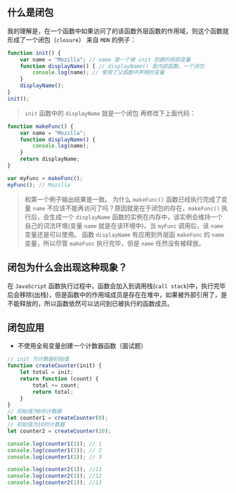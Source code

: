 ## 什么是闭包
我的理解是，在一个函数中如果访问了的该函数外层函数的作用域，则这个函数就形成了一个闭包（`closure`）
来自 `MDN` 的例子：   
```javascript
function init() {
    var name = "Mozilla"; // name 是一个被 init 创建的局部变量
    function displayName() { // displayName() 是内部函数，一个闭包
        console.log(name); // 使用了父函数中声明的变量
    }
    displayName();
}
init();
```
> `init` 函数中的 `displayName` 就是一个闭包
再修改下上面代码：   
```javascript
function makeFunc() {
    var name = "Mozilla";
    function displayName() {
        console.log(name);
    }
    return displayName;
}

var myFunc = makeFunc();
myFunc(); // Mozilla
```
> 和第一个例子输出结果是一致。
为什么 `makeFunc()` 函数已经执行完成了变量 `name` 不应该不能再访问了吗？原因就是在于闭包的存在，`makeFunc()` 执行后，会生成一个 `displayName` 函数的实例在内存中，该实例会维持一个自己的词法环境(变量 `name` 就是在该环境中)，当 `myFunc` 调用后，该 `name` 变量还是可以使用。
函数 `displayName` 有应用到外层函 `makeFunc` 的 `name` 变量，所以尽管 `makeFunc` 执行完毕，但是 `name` 任然没有被释放。

## 闭包为什么会出现这种现象？
在 `JavaScript` 函数执行过程中，函数会加入到调用栈(`call stack`)中，执行完毕后会移除(出栈)，但是函数中的作用域成员是存在在堆中，如果被外部引用了，是不能释放的，所以函数依然可以访问到已被执行的函数成员。

## 闭包应用
* 不使用全局变量创建一个计数器函数（面试题）
```javascript
// init 为计数器初始值
function createCounter(init) {
    let total = init;
    return function (count) {
        total += count;
        return total;
    }
}
// 初始值为0的计数器
let counter1 = createCounter(0);
// 初始值为10的计数器
let counter2 = createCounter(10);

console.log(counter1(1)); // 1
console.log(counter1(1)); // 2
console.log(counter1(1)); // 3

console.log(counter2(1)); //11
console.log(counter2(1)); //12
console.log(counter2(1)); //13
```